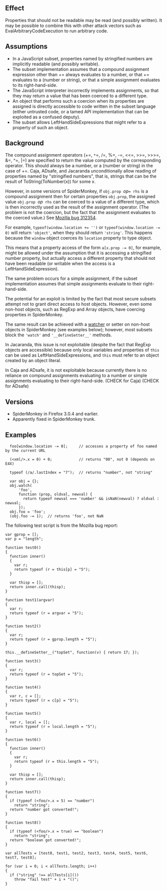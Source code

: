 ## Effect ##

Properties that should not be readable may be read (and possibly written). It may be possible to combine this with other attack vectors such as EvalArbitraryCodeExecution to run arbitrary code.


## Assumptions ##

  * In a JavaScript subset, properties named by stringified numbers are implicitly readable (and possibly writable).
  * The subset implementation assumes that a compound assignment expression other than += always evaluates to a number, or that += evaluates to a (number or string), or that a simple assignment evaluates to its right-hand-side.
  * The JavaScript interpreter incorrectly implements assignments, so that they may return a value that has been coerced to a different type.
  * An object that performs such a coercion when its properties are assigned is directly accessible to code written in the subset language (either untrusted code, or a tamed API implementation that can be exploited as a confused deputy).
  * The subset allows LeftHandSideExpressions that might refer to a property of such an object.


## Background ##

The compound assignment operators (+=, `*`=, /=, %=, -=, <<=, >>=, >>>=, &=, ^=, |=) are specified to return the value computed by the corresponding operator. This should always be a number, or a (number or string) in the case of +=. Caja, ADsafe, and Jacaranda unconditionally allow reading of properties named by "stringified numbers", that is, strings that can be the result of ToString(ToNumber(x)) for some x.

However, in some versions of SpiderMonkey, if `obj.prop `_op_`= rhs` is a compound assignment then for certain properties `obj.prop`, the assigned value `obj.prop `_op_` rhs` can be coerced to a value of a different type, which is then incorrectly used as the result of the assignment operator. (The problem is not the coercion, but the fact that the assignment evaluates to the coerced value.) See [Mozilla bug 312354](https://bugzilla.mozilla.org/show_bug.cgi?id=312354).

For example, `typeof(window.location += '')` or `typeof(window.location -= 0)` will return `'object'`, when they should return `'string'`. This happens because the `window` object coerces its `location` property to type object.

This means that a property access of the form `a[x.prop -= 0]`, for example, might be allowed under the assumption that it is accessing a stringified number property, but actually access a different property that should not have been readable (or writable when the access is a LeftHandSideExpression).

The same problem occurs for a simple assignment, if the subset implementation assumes that simple assignments evaluate to their right-hand-side.

The potential for an exploit is limited by the fact that most secure subsets attempt not to grant direct access to host objects. However, even some non-host objects, such as RegExp and Array objects, have coercing properties in SpiderMonkey.

The same result can be achieved with a [watcher](https://developer.mozilla.org/en/Core_JavaScript_1.5_Reference/Global_Objects/Object/watch) or setter on non-host objects in SpiderMonkey (see examples below); however, most subsets block the `'watch'` and `'__defineSetter__'` methods.

In Jacaranda, this issue is not exploitable (despite the fact that RegExp objects are accessible) because only local variables and properties of `this` can be used as LeftHandSideExpressions, and `this` must refer to an object created by an object literal.

In Caja and ADsafe, it is not exploitable because currently there is no reliance on compound assignments evaluating to a number or simple assignments evaluating to their right-hand-side. (CHECK for Caja) (CHECK for ADsafe)


## Versions ##
  * SpiderMonkey in Firefox 3.0.4 and earlier.
  * Apparently fixed in SpiderMonkey trunk.


## Examples ##

```
  foo[window.location -= 0];     // accesses a property of foo named by the current URL
```
```
  (<xml/>.x = 0) + 0;            // returns "00", not 0 (depends on E4X)
```
```
  typeof (/a/.lastIndex = "7");  // returns "number", not "string"
```
```
  var obj = {};
  obj.watch(
      'foo',
      function (prop, oldval, newval) {
        return typeof newval === 'number' && isNaN(newval) ? oldval : newval;
      });
  obj.foo = 'foo';
  (obj.foo -= 1);  // returns 'foo', not NaN
```

The following test script is from the Mozilla bug report:
```
var gprop = [];
var p = "length";

function test0()
{
  function inner()
  {
    var r;
    return typeof (r = this[p] = "5");
  }

  var thisp = [];
  return inner.call(thisp);
}

function test1(argvar)
{
  var r;
  return typeof (r = argvar = "5");
}

function test2()
{
  var r;
  return typeof (r = gprop.length = "5");
}

this.__defineSetter__("topSet", function(v) { return 17; });

function test3()
{
  var r;
  return typeof (r = topSet = "5");
}

function test4()
{
  var r, c = [];
  return typeof (r = c[p] = "5");
}

function test5()
{
  var r, local = [];
  return typeof (r = local.length = "5");
}

function test6()
{
  function inner()
  {
    var r;
    return typeof (r = this.length = "5");
  }

  var thisp = [];
  return inner.call(thisp);
}

function test7()
{
  if (typeof (<foo/>.x = 5) == "number")
    return "string";
  return "number got converted!";
}

function test8()
{
  if (typeof (<foo/>.x = true) == "boolean")
    return "string";
  return "boolean got converted!";
}

var allTests = [test0, test1, test2, test3, test4, test5, test6, test7, test8];

for (var i = 0; i < allTests.length; i++)
{         
  if ("string" !== allTests[i]())
    throw "fail test" + i + "()";
}
```